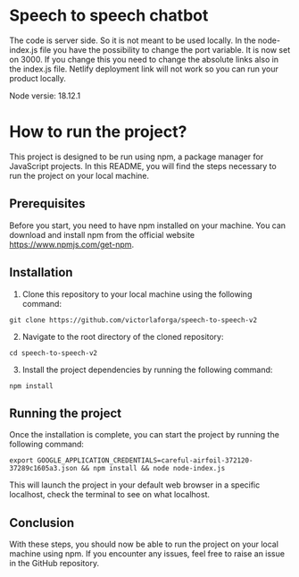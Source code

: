 # Speech to speech chatbot 
The code is server side. So it is not meant to be used locally. In the node-index.js file you have the possibility to change the port variable. It is now set on 3000. If you change this you need to change the absolute links also in the index.js file. Netlify deployment link will not work so you can run your product locally.

Node versie: 18.12.1
# How to run the project?

This project is designed to be run using npm, a package manager for JavaScript projects. In this README, you will find the steps necessary to run the project on your local machine.

## Prerequisites
Before you start, you need to have npm installed on your machine. You can download and install npm from the official website https://www.npmjs.com/get-npm.

## Installation
1. Clone this repository to your local machine using the following command:
```
git clone https://github.com/victorlaforga/speech-to-speech-v2
```

2. Navigate to the root directory of the cloned repository:

```
cd speech-to-speech-v2
```

3. Install the project dependencies by running the following command:
```
npm install
```

## Running the project


Once the installation is complete, you can start the project by running the following command:
```
export GOOGLE_APPLICATION_CREDENTIALS=careful-airfoil-372120-37289c1605a3.json && npm install && node node-index.js
```

This will launch the project in your default web browser in a specific localhost, check the terminal to see on what localhost.

## Conclusion

With these steps, you should now be able to run the project on your local machine using npm. If you encounter any issues, feel free to raise an issue in the GitHub repository.
